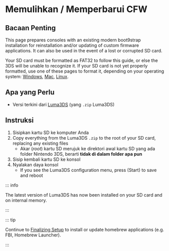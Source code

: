 # Memulihkan / Memperbarui CFW

## Bacaan Penting

This page prepares consoles with an existing modern boot9strap installation for reinstallation and/or updating of custom firmware applications. It can also be used in the event of a lost or corrupted SD card.

Your SD card must be formatted as FAT32 to follow this guide, or else the 3DS will be unable to recognize it. If your SD card is not yet properly formatted, use one of these pages to format it, depending on your operating system: [Windows](formatting-sd-\(windows\)), [Mac](formatting-sd-\(mac\)), [Linux](formatting-sd-\(linux\)).

## Apa yang Perlu

- Versi terkini dari [Luma3DS](https://github.com/LumaTeam/Luma3DS/releases/latest) (yang `.zip` Luma3DS)

## Instruksi

1. Sisipkan kartu SD ke komputer Anda
2. Copy everything from the Luma3DS `.zip` to the root of your SD card, replacing any existing files
   - Akar (_root_) kartu SD merujuk ke direktori awal kartu SD yang ada folder Nintendo 3DS, berarti **tidak di dalam folder apa pun**
3. Sisip kembali kartu SD ke konsol
4. Nyalakan daya konsol
   - If you see the Luma3DS configuration menu, press (Start) to save and reboot

::: info

The latest version of Luma3DS has now been installed on your SD card and on internal memory.

:::

::: tip

Continue to [Finalizing Setup](finalizing-setup) to install or update homebrew applications (e.g. FBI, Homebrew Launcher).

:::
